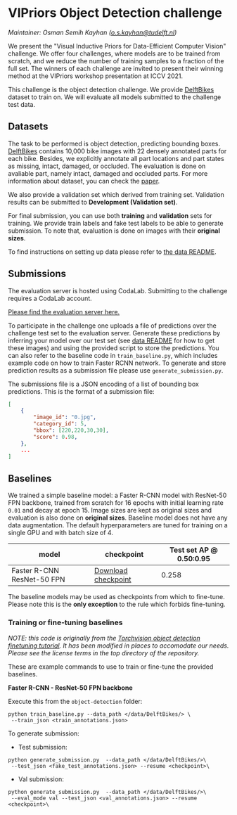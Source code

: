 # VIPriors Object Detection challenge

*Maintainer: Osman Semih Kayhan (o.s.kayhan@tudelft.nl)*

We present the "Visual Inductive Priors for Data-Efficient Computer Vision" challenge. We offer four challenges, where models are to be trained from scratch, and we reduce the number of training samples to a fraction of the full set. The winners of each challenge are invited to present their winning method at the VIPriors workshop presentation at ICCV 2021.

This challenge is the object detection challenge. We provide [DelftBikes](https://github.com/oskyhn/DelftBikes) dataset to train on. We will evaluate all models submitted to the challenge test data.

## Datasets

The task to be performed is object detection, predicting bounding boxes. [DelftBikes](https://github.com/oskyhn/DelftBikes) contains 10,000 bike images with 22 densely annotated parts for each bike. Besides, we explicitly annotate all part locations and part states as missing, intact, damaged, or occluded. The evaluation is done on avaliable part, namely intact, damaged and occluded parts. For more information about dataset, you can check the [paper](https://arxiv.org/abs/2106.02523).

We also provide a validation set which derived from training set. Validation results can be submitted to **Development (Validation set)**.

For final submission, you can use both **training** and **validation** sets for training. We provide train labels and fake test labels to be able to generate submission. To note that, evaluation is done on images with their **original sizes**.

To find instructions on setting up data please refer to [the data README](data/README.md).


## Submissions

The evaluation server is hosted using CodaLab. Submitting to the challenge requires a CodaLab account.

[Please find the evaluation server here.](https://competitions.codalab.org/competitions/33222)

To participate in the challenge one uploads a file of predictions over the challenge test set to the evaluation server. Generate these predictions by inferring your model over our test set (see [data README](data/README.md) for how to get these images) and using the provided script to store the predictions. You can also refer to the baseline code in `train_baseline.py`, which includes example code on how to train Faster RCNN network. To generate and store prediction results as a submission file please use `generate_submission.py`.

The submissions file is a JSON encoding of a list of bounding box predictions. This is the format of a submission file:

```json
[
    {
        "image_id": "0.jpg",
        "category_id": 5,
        "bbox": [220,220,30,30],
        "score": 0.98,
    },
    ...
]
```

## Baselines

We trained a simple baseline model: a Faster R-CNN model with ResNet-50 FPN backbone, trained from scratch for 16 epochs with initial learning rate `0.01` and decay at epoch 15.
Image sizes are kept as original sizes and evaluation is also done on **original sizes**. Baseline model does not have any data augmentation.  The default hyperparameters are tuned for training on a single GPU and with batch size of 4.

| **model**           | **checkpoint** | **Test set AP @ 0.50:0.95** |
| ------------------- | -------------- | ---------------- |
| Faster R-CNN ResNet-50 FPN | [Download checkpoint](https://competitions.codalab.org/my/datasets/download/2c4c6b4a-c50d-4c38-89d4-0da551d20a81)      | 0.258       |

The baseline models may be used as checkpoints from which to fine-tune. Please note this is the **only exception** to the rule which forbids fine-tuning.

### Training or fine-tuning baselines

*NOTE: this code is originally from the [Torchvision object detection finetuning tutorial](https://pytorch.org/tutorials/intermediate/torchvision_tutorial.html). It has been modified in places to accomodate our needs. Please see the license terms in the top directory of the repository.*

These are example commands to use to train or fine-tune the provided baselines.

**Faster R-CNN - ResNet-50 FPN backbone**

Execute this from the `object-detection` folder:

```
python train_baseline.py --data_path </data/DelftBikes/> \
 --train_json <train_annotations.json> 
```
To generate submission:

- Test submission:
```
python generate_submission.py  --data_path </data/DelftBikes/>\
 --test_json <fake_test_annotations.json> --resume <checkpoint>\

```
- Val submission:
```
python generate_submission.py  --data_path </data/DelftBikes/>\
 --eval_mode val --test_json <val_annotations.json> --resume <checkpoint>\

```
